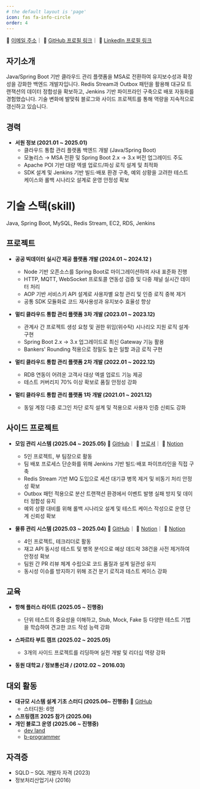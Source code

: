```yaml
---
# the default layout is 'page'
icon: fas fa-info-circle
order: 4
---
```


📧 [이메일 주소](mailto:asqwklop12@naver.com)｜ 🔗 [GitHub 프로필 링크](https://github.com/asqwklop12)｜ 💼 [LinkedIn 프로필 링크](https://linkedin.com/in/yonghun-park-8ab593160)


## 자기소개

Java/Spring Boot 기반 클라우드 관리 플랫폼을 MSA로 전환하여 유지보수성과 확장성을 강화한 백엔드 개발자입니다.
Redis Stream과 Outbox 패턴을 활용해 대규모 트랜잭션의 데이터 정합성을 확보하고, Jenkins 기반 파이프라인 구축으로 배포 자동화를 경험했습니다.
기술 변화에 발맞춰 블로그와 사이드 프로젝트를 통해 역량을 지속적으로 갱신하고 있습니다.

## 경력

- **서원 정보 (2021.01 ~ 2025.01)**
    - 클라우드 통합 관리 플랫폼 백엔드 개발 (Java/Spring Boot)
    - 모놀리스 → MSA 전환 및 Spring Boot 2.x → 3.x 버전 업그레이드 주도
    - Apache POI 기반 대량 엑셀 업로드/파싱 로직 설계 및 최적화
    - SDK 설계 및 Jenkins 기반 빌드·배포 환경 구축, 예외 상황을 고려한 테스트 케이스와 롤백 시나리오 설계로 운영 안정성 확보

# 기술 스택(skill)

Java, Spring Boot, MySQL, Redis Stream, EC2, RDS, Jenkins

## 프로젝트

- **공공 빅데이터 실시간 제공 플랫폼 개발 (2024.01 ~ 2024.12 )**
    - Node 기반 오픈소스를 Spring Boot로 마이그레이션하여 사내 표준화 진행
    - HTTP, MQTT, WebSocket 프로토콜 연동성 검증 및 다중 채널 실시간 데이터 처리
    - AOP 기반 서비스키 API 설계로 사용자별 요청 관리 및 인증 로직 중복 제거
    - 공통 SDK 모듈화로 코드 재사용성과 유지보수 효율성 향상


- **멀티 클라우드 통합 관리 플랫폼 3차 개발 (2023.01 ~ 2023.12)**
    - 관계사 간 프로젝트 생성 요청 및 권한 위임(위수탁) 시나리오 지원 로직 설계·구현
    - Spring Boot 2.x → 3.x 업그레이드로 최신 Gateway 기능 활용
    - Bankers' Rounding 적용으로 정밀도 높은 일할 과금 로직 구현


- **멀티 클라우드 통합 관리 플랫폼 2차 개발 (2022.01 ~ 2022.12)**
    - RDB 연동이 어려운 고객사 대상 엑셀 업로드 기능 제공
    - 테스트 커버리지 70% 이상 확보로 품질 안정성 강화


- **멀티 클라우드 통합 관리 플랫폼 1차 개발 (2021.01 ~ 2021.12)**    
    - 동일 계정 다중 로그인 차단 로직 설계 및 적용으로 사용자 인증 신뢰도 강화

## 사이드 프로젝트

- **모임 관리 시스템 (2025.04 ~ 2025.05)**  🔗 [GitHub](https://github.com/sparta-MOIM/MOIM-Server)｜ 📰 [브로셔](https://rough-appliance-207.notion.site/12-MOIM-2014f2102e618040bf9de72a346701af?source=copy_link)｜ 📑 [Notion](https://rough-appliance-207.notion.site/12-2014f2102e6180e79596fd96cb541172?source=copy_link)
    - 5인 프로젝트, 부 팀장으로 활동
    - 팀 배포 프로세스 단순화를 위해 Jenkins 기반 빌드·배포 파이프라인을 직접 구축
    - Redis Stream 기반 MQ 도입으로 세션 대기큐 병목 제거 및 비동기 처리 안정성 확보
    - Outbox 패턴 적용으로 분산 트랜잭션 환경에서 이벤트 발행 실패 방지 및 데이터 정합성 유지
    - 예외 상황 대비를 위해 롤백 시나리오 설계 및 테스트 케이스 작성으로 운영 단계 신뢰성 확보
    
- **물류 관리 시스템 (2025.03 ~ 2025.04)**  🔗 [GitHub](https://github.com/Sparta-Rooibos/rooibos)｜ 📑 [Notion](https://rough-appliance-207.notion.site/24-Rooibos-2064f2102e6180028d2dce405e2828bd?source=copy_link)｜ 📑 [Notion](https://rough-appliance-207.notion.site/24-Rooibos-2064f2102e6180028d2dce405e2828bd?source=copy_link)
    - 4인 프로젝트, 테크리더로 활동
    - 재고 API 동시성 테스트 및 병목 분석으로 예상 데드락 38건을 사전 제거하여 안정성 확보
    - 팀원 간 PR 리뷰 체계 수립으로 코드 품질과 설계 일관성 유지
    - 동시성 이슈를 방지하기 위해 조건 분기 로직과 테스트 케이스 강화

## 교육

- **항해 플러스 라이트 (2025.05 ~ 진행중)**
    - 단위 테스트의 중요성을 이해하고, Stub, Mock, Fake 등 다양한 테스트 기법을 학습하여 견고한 코드 작성 능력 강화
    
- **스파르타 부트 캠프 (2025.02 ~ 2025.05)**
    - 3개의 사이드 프로젝트를 리딩하며 실전 개발 및 리더십 역량 강화
    
- **동원 대학교 / 정보통신과 / (2012.02 ~ 2016.03)**

## 대외 활동

- **대규모 시스템 설계 기초 스터디 (2025.06~ 진행중)**  🔗 [GitHub](https://github.com/grow-together-study/system-design-interview)
    - 스터디원: 6명
- **스프링캠프 2025 참가 (2025.06)**
- **개인 블로그 운영 (2025.06 ~ 진행중)**
    - [dev land](https://asqwklop12.github.io/)
    - [b-programmer](https://b-programmer.tistory.com/)

## 자격증

- SQLD – SQL 개발자 자격 (2023)
- 정보처리산업기사 (2016)